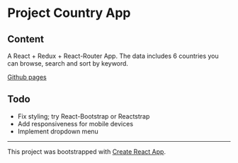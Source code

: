 # Project Country App

## Content
A React + Redux + React-Router App.
The data includes 6 countries you can browse, search and sort by keyword.

[Github pages](https://mnap00.github.io/project-country-app/)

## Todo
* Fix styling; try React-Bootstrap or Reactstrap
* Add responsiveness for mobile devices
* Implement dropdown menu

-----

This project was bootstrapped with [Create React App](https://github.com/facebookincubator/create-react-app).
